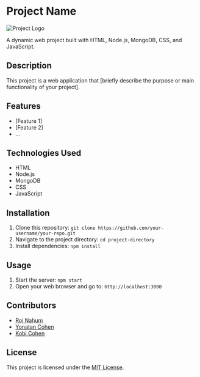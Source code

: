 # Project Name

![Project Logo](link-to-your-image.png)

A dynamic web project built with HTML, Node.js, MongoDB, CSS, and JavaScript.

## Description

This project is a web application that [briefly describe the purpose or main functionality of your project].

## Features

- [Feature 1]
- [Feature 2]
- ...

## Technologies Used

- HTML
- Node.js
- MongoDB
- CSS
- JavaScript

## Installation

1. Clone this repository: `git clone https://github.com/your-username/your-repo.git`
2. Navigate to the project directory: `cd project-directory`
3. Install dependencies: `npm install`

## Usage

1. Start the server: `npm start`
2. Open your web browser and go to: `http://localhost:3000`

## Contributors

- [Roi Nahum](https://github.com/roi023023)
- [Yonatan Cohen](https://github.com/yonatan62862)
- [Kobi Cohen](https://github.com/kobico13)

## License

This project is licensed under the [MIT License](LICENSE).
